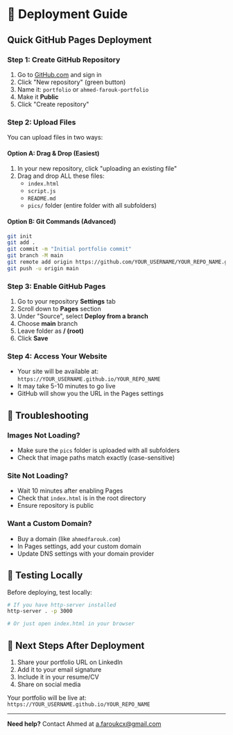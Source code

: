 # 🚀 Deployment Guide

## Quick GitHub Pages Deployment

### Step 1: Create GitHub Repository
1. Go to [GitHub.com](https://github.com) and sign in
2. Click "New repository" (green button)
3. Name it: `portfolio` or `ahmed-farouk-portfolio`
4. Make it **Public**
5. Click "Create repository"

### Step 2: Upload Files
You can upload files in two ways:

#### Option A: Drag & Drop (Easiest)
1. In your new repository, click "uploading an existing file"
2. Drag and drop ALL these files:
   - `index.html`
   - `script.js`
   - `README.md`
   - `pics/` folder (entire folder with all subfolders)

#### Option B: Git Commands (Advanced)
```bash
git init
git add .
git commit -m "Initial portfolio commit"
git branch -M main
git remote add origin https://github.com/YOUR_USERNAME/YOUR_REPO_NAME.git
git push -u origin main
```

### Step 3: Enable GitHub Pages
1. Go to your repository **Settings** tab
2. Scroll down to **Pages** section
3. Under "Source", select **Deploy from a branch**
4. Choose **main** branch
5. Leave folder as **/ (root)**
6. Click **Save**

### Step 4: Access Your Website
- Your site will be available at: `https://YOUR_USERNAME.github.io/YOUR_REPO_NAME`
- It may take 5-10 minutes to go live
- GitHub will show you the URL in the Pages settings

## 🔧 Troubleshooting

### Images Not Loading?
- Make sure the `pics` folder is uploaded with all subfolders
- Check that image paths match exactly (case-sensitive)

### Site Not Loading?
- Wait 10 minutes after enabling Pages
- Check that `index.html` is in the root directory
- Ensure repository is public

### Want a Custom Domain?
- Buy a domain (like `ahmedfarouk.com`)
- In Pages settings, add your custom domain
- Update DNS settings with your domain provider

## 📱 Testing Locally
Before deploying, test locally:
```bash
# If you have http-server installed
http-server . -p 3000

# Or just open index.html in your browser
```

## 🎯 Next Steps After Deployment
1. Share your portfolio URL on LinkedIn
2. Add it to your email signature
3. Include it in your resume/CV
4. Share on social media

Your portfolio will be live at: `https://YOUR_USERNAME.github.io/YOUR_REPO_NAME`

---
**Need help?** Contact Ahmed at a.faroukcx@gmail.com